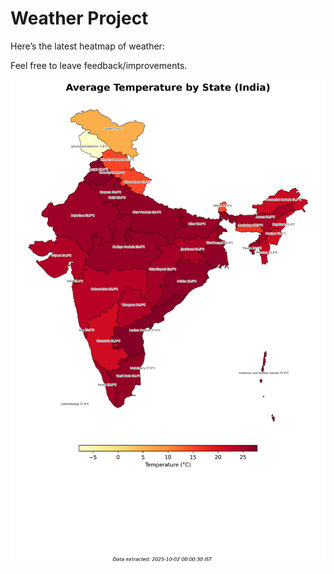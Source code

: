 # Weather Project

Here’s the latest heatmap of weather:

Feel free to leave feedback/improvements.

![India Heatmap](docs/assets/india_heatmap.png?v=DD7348)
